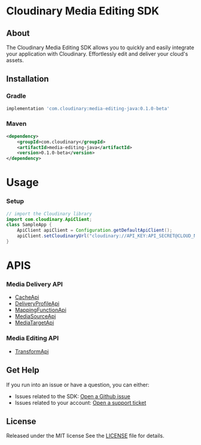 Cloudinary Media Editing SDK
=========================
## About
The Cloudinary Media Editing SDK allows you to quickly and easily integrate your application with Cloudinary.
Effortlessly edit and deliver your cloud's assets.

## Installation
### Gradle
```groovy
implementation 'com.cloudinary:media-editing-java:0.1.0-beta'
```
### Maven
```xml
<dependency>
    <groupId>com.cloudinary</groupId>
    <artifactId>media-editing-java</artifactId>
    <version>0.1.0-beta</version>
</dependency>
```
# Usage
### Setup
```java
// import the Cloudinary library
import com.cloudinary.ApiClient;
class SampleApp {
    ApiClient apiClient = Configuration.getDefaultApiClient();
    apiClient.setCloudinaryUrl("cloudinary://API_KEY:API_SECRET@CLOUD_NAME");
}
```

# APIS
### Media Delivery API
* [CacheApi](https://github.com/cloudinary/media-delivery-api-java/blob/main/docs/CacheApi.md)
* [DeliveryProfileApi](https://github.com/cloudinary/media-delivery-api-java/blob/docs/DeliveryProfileApi.md)
* [MappingFunctionApi](https://github.com/cloudinary/media-delivery-api-java/blob/main/docs/MappingFunctionApi.md)
* [MediaSourceApi](https://github.com/cloudinary/media-delivery-api-java/blob/main/docs/MediaSourceApi.md)
* [MediaTargetApi](https://github.com/cloudinary/media-delivery-api-java/blob/main/docs/MediaTargetApi.md)

### Media Editing API
* [TransformApi](https://github.com/cloudinary/media-editing-api-java/blob/main/docs/TransformApi.md)

## Get Help
If you run into an issue or have a question, you can either:
- Issues related to the SDK: [Open a Github issue](https://github.com/cloudinary/media-editing-java/issues)
- Issues related to your account: [Open a support ticket](https://cloudinary.com/contact)

## License
Released under the MIT license See the [LICENSE](https://github.com/cloudinary/media-editing-java/blob/main/LICENSE) file for details.